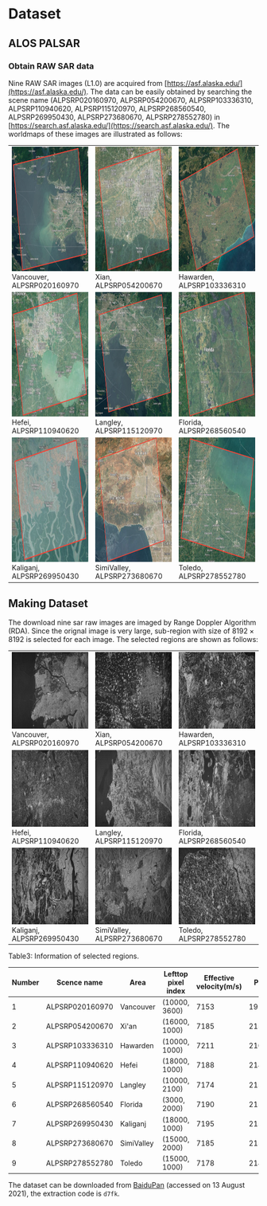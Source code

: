 
# Dataset

## ALOS PALSAR

### Obtain RAW SAR data

Nine RAW SAR images (L1.0) are acquired from [https://asf.alaska.edu/](https://asf.alaska.edu/). The data can be easily obtained by searching the scene name (ALPSRP020160970, ALPSRP054200670, ALPSRP103336310, ALPSRP110940620, ALPSRP115120970, ALPSRP268560540, ALPSRP269950430, ALPSRP273680670, ALPSRP278552780) in [https://search.asf.alaska.edu/](https://search.asf.alaska.edu/). The worldmaps of these images are illustrated as follows:

|                                                              |                                                              |                                                              |
| ------------------------------------------------------------ | ------------------------------------------------------------ | ------------------------------------------------------------ |
| <img src="./WorldMap/Vancouver.png" alt="Vancouver, ALPSRP020160970" title="Vancouver, ALPSRP020160970" width="250" height="250" /> Vancouver, ALPSRP020160970 | <img src="./WorldMap/Xian.png" alt="Xian, ALPSRP054200670" title="Xian, ALPSRP054200670" height="250" width="250" /> Xian, ALPSRP054200670 | <img src="./WorldMap/Hawarden.png" alt="Hawarden, ALPSRP103336310" title="Hawarden, ALPSRP103336310" height="250" width="250" /> Hawarden, ALPSRP103336310 |
| <img src="./WorldMap/Hefei.png" alt="Hefei, ALPSRP110940620" title="Hefei, ALPSRP110940620" height="250" width="250" /> Hefei, ALPSRP110940620 | <img src="./WorldMap/Langley.png" alt="Langley, ALPSRP115120970" title="Langley, ALPSRP115120970" height="250" width="250" /> Langley, ALPSRP115120970 | <img src="./WorldMap/Florida.png" alt="Florida, ALPSRP268560540" title="Florida, ALPSRP268560540" height="250" width="250" /> Florida, ALPSRP268560540 |
| <img src="./WorldMap/Kaliganj.png" alt="Kaliganj, ALPSRP269950430" title="Kaliganj, ALPSRP269950430" height="250" width="250" /> Kaliganj, ALPSRP269950430 | <img src="./WorldMap/SimiValley.png" alt="SimiValley, ALPSRP273680670" title="SimiValley, ALPSRP273680670" height="250" width="250" /> SimiValley, ALPSRP273680670 | <img src="./WorldMap/Toledo.png" alt="Toledo, ALPSRP278552780" title="Toledo, ALPSRP278552780" height="250" width="250" /> Toledo, ALPSRP278552780 |


## Making Dataset

The download nine sar raw images are imaged by Range Doppler Algorithm (RDA). Since the orignal image is very large, sub-region with size of $8192×8192$ is selected for each image. The selected regions are shown as follows: 

|   |   |   |
|---|---|---|
| ![Vancouver, ALPSRP020160970](./SelectedRegion/Vancouver.png "Vancouver, ALPSRP020160970") Vancouver, ALPSRP020160970  | ![Xian, ALPSRP054200670](./SelectedRegion/Xian.png "Xian, ALPSRP054200670") Xian, ALPSRP054200670  | ![Hawarden, ALPSRP103336310](./SelectedRegion/Hawarden.png "Hawarden, ALPSRP103336310") Hawarden, ALPSRP103336310  |
| ![Hefei, ALPSRP110940620](./SelectedRegion/Hefei.png "Hefei, ALPSRP110940620") Hefei, ALPSRP110940620  | ![Langley, ALPSRP115120970](./SelectedRegion/Langley.png "Langley, ALPSRP115120970") Langley, ALPSRP115120970  | ![Florida, ALPSRP268560540](./SelectedRegion/Florida.png "Florida, ALPSRP268560540") Florida, ALPSRP268560540  |
| ![Kaliganj, ALPSRP269950430](./SelectedRegion/Kaliganj.png "Kaliganj, ALPSRP269950430") Kaliganj, ALPSRP269950430  | ![SimiValley, ALPSRP273680670](./SelectedRegion/SimiValley.png "SimiValley, ALPSRP273680670") SimiValley, ALPSRP273680670  | ![Toledo, ALPSRP278552780](./SelectedRegion/Toledo.png "Toledo, ALPSRP278552780") Toledo, ALPSRP278552780  |

Table3: Information of  selected regions.

| Number   | Scence name  | Area  | Lefttop pixel index  | Effective velocity(m/s)  | PRF(Hz) |
|---|---|---|---|---|---|
| 1  | ALPSRP020160970  | Vancouver  | (10000, 3600)  | 7153  | 1912.0459  |
| 2  | ALPSRP054200670  | Xi'an      | (16000, 1000)  | 7185  | 2159.8272  |
| 3  | ALPSRP103336310  | Hawarden   | (10000, 1000)  | 7211  | 2105.2632  |
| 4  | ALPSRP110940620  | Hefei      | (18000, 1000)  | 7188  | 2145.9227  |
| 5  | ALPSRP115120970  | Langley    | (10000, 2100)  | 7174  | 2155.1724  |
| 6  | ALPSRP268560540  | Florida    | (3000, 2000)   | 7190  | 2159.8272  |
| 7  | ALPSRP269950430  | Kaliganj   | (18000, 1000)  | 7195  | 2159.8272  |
| 8  | ALPSRP273680670  | SimiValley | (15000, 2000)  | 7185  | 2155.1724  |
| 9  | ALPSRP278552780  | Toledo     | (15000, 1000)  | 7178  | 2141.3276  |



The dataset can be downloaded from [BaiduPan](https://pan.baidu.com/s/1BW8ZsP2TXqNU1MJFQrzZBQ) (accessed on 13 August 2021), the extraction code is ``d7fk``.





